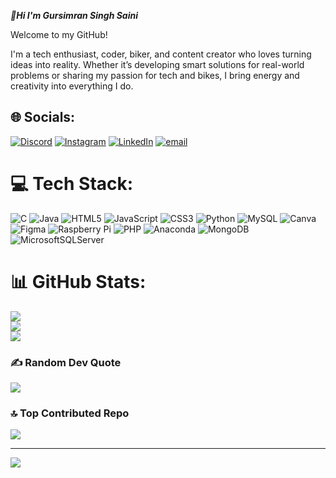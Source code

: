 ***👋Hi I'm Gursimran Singh Saini***


Welcome to my GitHub!

I'm a tech enthusiast, coder, biker, and content creator who loves turning ideas into reality. Whether it’s developing smart solutions for real-world problems or sharing my passion for tech and bikes, I bring energy and creativity into everything I do.


## 🌐 Socials:
[![Discord](https://img.shields.io/badge/Discord-%237289DA.svg?logo=discord&logoColor=white)](https://discord.gg/simranonthebeat0008) [![Instagram](https://img.shields.io/badge/Instagram-%23E4405F.svg?logo=Instagram&logoColor=white)](https://instagram.com/gursimran_rides_a_220cc) [![LinkedIn](https://img.shields.io/badge/LinkedIn-%230077B5.svg?logo=linkedin&logoColor=white)](www.linkedin.com/in/gursimran-singh-saini-786b0028b) [![email](https://img.shields.io/badge/Email-D14836?logo=gmail&logoColor=white)](mailto:gursimransinghsaini81@gmail.com) 

# 💻 Tech Stack:
![C](https://img.shields.io/badge/c-%2300599C.svg?style=for-the-badge&logo=c&logoColor=white) ![Java](https://img.shields.io/badge/java-%23ED8B00.svg?style=for-the-badge&logo=openjdk&logoColor=white) ![HTML5](https://img.shields.io/badge/html5-%23E34F26.svg?style=for-the-badge&logo=html5&logoColor=white) ![JavaScript](https://img.shields.io/badge/javascript-%23323330.svg?style=for-the-badge&logo=javascript&logoColor=%23F7DF1E) ![CSS3](https://img.shields.io/badge/css3-%231572B6.svg?style=for-the-badge&logo=css3&logoColor=white) ![Python](https://img.shields.io/badge/python-3670A0?style=for-the-badge&logo=python&logoColor=ffdd54) ![MySQL](https://img.shields.io/badge/mysql-4479A1.svg?style=for-the-badge&logo=mysql&logoColor=white) ![Canva](https://img.shields.io/badge/Canva-%2300C4CC.svg?style=for-the-badge&logo=Canva&logoColor=white) ![Figma](https://img.shields.io/badge/figma-%23F24E1E.svg?style=for-the-badge&logo=figma&logoColor=white) ![Raspberry Pi](https://img.shields.io/badge/-Raspberry_Pi-C51A4A?style=for-the-badge&logo=Raspberry-Pi) ![PHP](https://img.shields.io/badge/php-%23777BB4.svg?style=for-the-badge&logo=php&logoColor=white) ![Anaconda](https://img.shields.io/badge/Anaconda-%2344A833.svg?style=for-the-badge&logo=anaconda&logoColor=white) ![MongoDB](https://img.shields.io/badge/MongoDB-%234ea94b.svg?style=for-the-badge&logo=mongodb&logoColor=white) ![MicrosoftSQLServer](https://img.shields.io/badge/Microsoft%20SQL%20Server-CC2927?style=for-the-badge&logo=microsoft%20sql%20server&logoColor=white)
# 📊 GitHub Stats:
![](https://github-readme-stats.vercel.app/api?username=SimranGur9335&theme=onedark&hide_border=false&include_all_commits=false&count_private=false)<br/>
![](https://nirzak-streak-stats.vercel.app/?user=SimranGur9335&theme=onedark&hide_border=false)<br/>
![](https://github-readme-stats.vercel.app/api/top-langs/?username=SimranGur9335&theme=onedark&hide_border=false&include_all_commits=false&count_private=false&layout=compact)

### ✍️ Random Dev Quote
![](https://quotes-github-readme.vercel.app/api?type=horizontal&theme=radical)

### 🔝 Top Contributed Repo
![](https://github-contributor-stats.vercel.app/api?username=SimranGur9335&limit=5&theme=dark&combine_all_yearly_contributions=true)

---
[![](https://visitcount.itsvg.in/api?id=SimranGur9335&icon=0&color=0)](https://visitcount.itsvg.in)

<!-- Proudly created with GPRM ( https://gprm.itsvg.in ) -->
